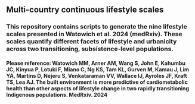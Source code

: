 ## Multi-country continuous lifestyle scales

### This repository contains scripts to generate the nine lifestyle scales presented in Watowich et al. 2024 (medRxiv). These scales quantify different facets of lifestyle and urbanicity across two transitioning, subsistence-level populations. 

#### Please reference: Watowich MM, Arner AM, Wang S, John E, Kahumbu JC, Kinyua P, Lotuki F, Miano C, Ng KS, Tam KL, Gurven M, Kamau J, Lim YA, Martins D, Nejeru S, Venkataraman VV, Wallace IJ, Ayroles JF, Kraft TS, Lea AJ. The built environment is more predictive of cardiometabolic health than other aspects of lifestyle change in two rapidly transitioning Indigenous populations. MedRxiv. 2024
